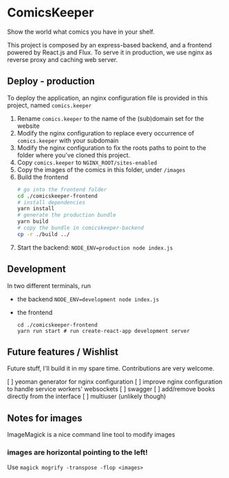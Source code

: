 ComicsKeeper
============

Show the world what comics you have in your shelf.

This project is composed by an express-based backend,
and a frontend powered by React.js and Flux.
To serve it in production, we use nginx as reverse proxy and caching web server.

## Deploy - production

To deploy the application, an nginx configuration file
is provided in this project, named `comics.keeper`

1. Rename `comics.keeper` to the name of the (sub)domain set for the website
2. Modify the nginx configuration to replace every occurrence of `comics.keeper`
   with your subdomain
3. Modify the nginx configuration to fix the roots paths to point to the folder
   where you've cloned this project.
4. Copy `comics.keeper` to `NGINX_ROOT/sites-enabled`
5. Copy the images of the comics in this folder, under `/images`
6. Build the frontend
   ```sh
   # go into the frontend folder
   cd ./comicskeeper-frontend
   # install dependencies
   yarn install
   # generate the production bundle
   yarn build
   # copy the bundle in comicskeeper-backend
   cp -r ./build ../
   ```
7. Start the backend: `NODE_ENV=production node index.js`

## Development

In two different terminals, run

* the backend
  ``` NODE_ENV=development node index.js ```

* the frontend
  ```
  cd ./comicskeeper-frontend
  yarn run start # run create-react-app development server
  ```

## Future features / Wishlist

Future stuff, I'll build it in my spare time. Contributions are very welcome. 

[ ] yeoman generator for nginx configuration
[ ] improve nginx configuration to handle service workers' websockets
[ ] swagger
[ ] add/remove books directly from the interface
[ ] multiuser (unlikely though)

## Notes for images

ImageMagick is a nice command line tool to modify images

### images are horizontal pointing to the left!

Use `magick mogrify -transpose -flop <images>`

